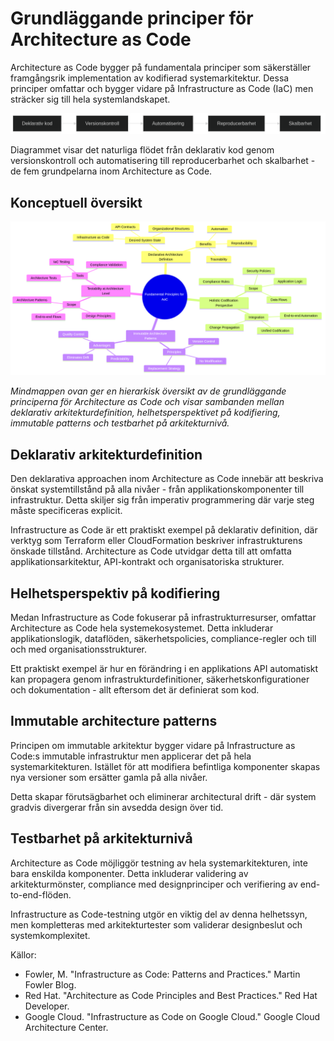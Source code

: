 # Grundläggande principer för Architecture as Code

Architecture as Code bygger på fundamentala principer som säkerställer framgångsrik implementation av kodifierad systemarkitektur. Dessa principer omfattar och bygger vidare på Infrastructure as Code (IaC) men sträcker sig till hela systemlandskapet.

![Grundläggande principer diagram](images/diagram_02_kapitel1.png)

Diagrammet visar det naturliga flödet från deklarativ kod genom versionskontroll och automatisering till reproducerbarhet och skalbarhet - de fem grundpelarna inom Architecture as Code.

## Konceptuell översikt

![Översikt av grundläggande principer](images/mindmap_02_principer.png)

*Mindmappen ovan ger en hierarkisk översikt av de grundläggande principerna för Architecture as Code och visar sambanden mellan deklarativ arkitekturdefinition, helhetsperspektivet på kodifiering, immutable patterns och testbarhet på arkitekturnivå.*

## Deklarativ arkitekturdefinition

Den deklarativa approachen inom Architecture as Code innebär att beskriva önskat systemtillstånd på alla nivåer - från applikationskomponenter till infrastruktur. Detta skiljer sig från imperativ programmering där varje steg måste specificeras explicit.

Infrastructure as Code är ett praktiskt exempel på deklarativ definition, där verktyg som Terraform eller CloudFormation beskriver infrastrukturens önskade tillstånd. Architecture as Code utvidgar detta till att omfatta applikationsarkitektur, API-kontrakt och organisatoriska strukturer.

## Helhetsperspektiv på kodifiering

Medan Infrastructure as Code fokuserar på infrastrukturresurser, omfattar Architecture as Code hela systemekosystemet. Detta inkluderar applikationslogik, dataflöden, säkerhetspolicies, compliance-regler och till och med organisationsstrukturer.

Ett praktiskt exempel är hur en förändring i en applikations API automatiskt kan propagera genom infrastrukturdefinitioner, säkerhetskonfigurationer och dokumentation - allt eftersom det är definierat som kod.

## Immutable architecture patterns

Principen om immutable arkitektur bygger vidare på Infrastructure as Code:s immutable infrastruktur men applicerar det på hela systemarkitekturen. Istället för att modifiera befintliga komponenter skapas nya versioner som ersätter gamla på alla nivåer.

Detta skapar förutsägbarhet och eliminerar architectural drift - där system gradvis divergerar från sin avsedda design över tid.

## Testbarhet på arkitekturnivå

Architecture as Code möjliggör testning av hela systemarkitekturen, inte bara enskilda komponenter. Detta inkluderar validering av arkitekturmönster, compliance med designprinciper och verifiering av end-to-end-flöden.

Infrastructure as Code-testning utgör en viktig del av denna helhetssyn, men kompletteras med arkitekturtester som validerar designbeslut och systemkomplexitet.

Källor:
- Fowler, M. "Infrastructure as Code: Patterns and Practices." Martin Fowler Blog.
- Red Hat. "Architecture as Code Principles and Best Practices." Red Hat Developer.
- Google Cloud. "Infrastructure as Code on Google Cloud." Google Cloud Architecture Center.